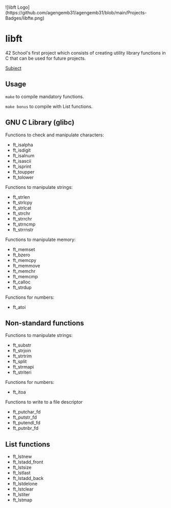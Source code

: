 <style>
  .center {
    display: flex;
    justify-content: center;
    align-items: center;
    margin: 20px 0;
  }
</style>

<div class="center">
 ![libft Logo](https://github.com/agengemb31/agengemb31/blob/main/Projects-Badges/libfte.png)
</div>

# libft

42 School's first project which consists of creating utility library functions in C that can be used for future projects.

[Subject](https://github.com/agengemb31/libft/blob/main/en.subject.pdf)

## Usage

`make` to compile mandatory functions.  

`make bonus` to compile with List functions.

## GNU C Library (glibc)

Functions to check and manipulate characters:
- ft_isalpha
- ft_isdigit
- ft_isalnum
- ft_isascii
- ft_isprint
- ft_toupper
- ft_tolower

Functions to manipulate strings:
- ft_strlen
- ft_strlcpy
- ft_strlcat
- ft_strchr
- ft_strrchr
- ft_strncmp
- ft_strrnstr

Functions to manipulate memory:
- ft_memset
- ft_bzero
- ft_memcpy
- ft_memmove
- ft_memchr
- ft_memcmp
- ft_calloc
- ft_strdup

Functions for numbers:
- ft_atoi

## Non-standard functions

Functions to manipulate strings:
- ft_substr
- ft_strjoin
- ft_strtrim
- ft_split
- ft_strmapi
- ft_striteri

Functions for numbers:
- ft_itoa
    
Functions to write to a file descriptor
- ft_putchar_fd
- ft_putstr_fd
- ft_putendl_fd
- ft_putnbr_fd
  
## List functions

- ft_lstnew
- ft_lstadd_front
- ft_lstsize
- ft_lstlast
- ft_lstadd_back
- ft_lstdelone
- ft_lstclear
- ft_lstiter
- ft_lstmap
